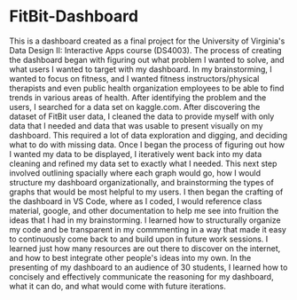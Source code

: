 # FitBit-Dashboard

This is a dashboard created as a final project for the University of Virginia's Data Design II: Interactive Apps course (DS4003). The process of creating the dashboard began with figuring out what problem I wanted to solve, and what users I wanted to target with my dashboard. In my brainstorming, I wanted to focus on fitness, and I wanted fitness instructors/physical therapists and even public health organization employees to be able to find trends in various areas of health. After identifying the problem and the users, I searched for a data set on kaggle.com. After discovering the dataset of FitBit user data, I cleaned the data to provide myself with only data that I needed and data that was usable to present visually on my dashboard. This required a lot of data exploration and digging, and deciding what to do with missing data. Once I began the process of figuring out how I wanted my data to be displayed, I iteratively went back into my data cleaning and refined my data set to exactly what I needed. This next step involved outlining spacially where each graph would go, how I would structure my dashboard organizationally, and brainstorming the types of graphs that would be most helpful to my users. I then began the crafting of the dashboard in VS Code, where as I coded, I would reference class material, google, and other documentation to help me see into fruition the ideas that I had in my brainstorming. I learned how to structurally organize my code and be transparent in my commmenting in a way that made it easy to continuously come back to and build upon in future work sessions. I learned just how many resources are out there to discover on the internet, and how to best integrate other people's ideas into my own. In the presenting of my dashboard to an audience of 30 students, I learned how to concisely and effectively communicate the reasoning for my dashboard, what it can do, and what would come with future iterations. 
